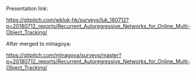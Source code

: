 Presentation link:

https://gitpitch.com/wkluk-hk/surveys/luk_180712?p=20180712_reports/Recurrent_Autoregressive_Networks_for_Online_Multi-Object_Tracking/

After merged to mlnagoya:

https://gitpitch.com/mlnagoya/surveys/master?p=20180712_reports/Recurrent_Autoregressive_Networks_for_Online_Multi-Object_Tracking/




